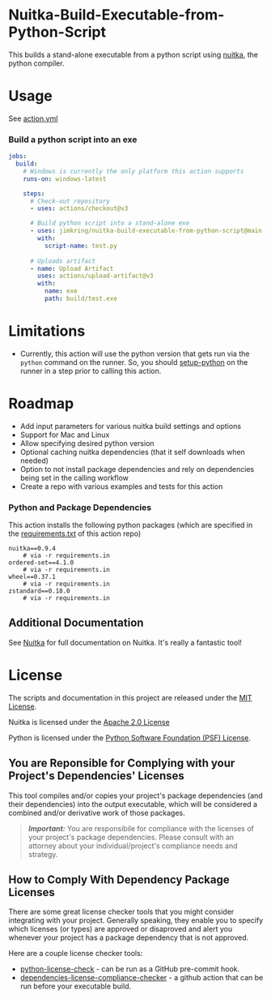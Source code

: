 # Nuitka-Build-Executable-from-Python-Script

This builds a stand-alone executable from a python script using [nuitka](https://github.com/Nuitka/Nuitka), the python compiler.

# Usage

See [action.yml](action.yml)

### Build a python script into an exe

```yaml
jobs:
  build:
    # Windows is currently the only platform this action supports
    runs-on: windows-latest

    steps:
      # Check-out repository
      - uses: actions/checkout@v3

      # Build python script into a stand-alone exe
      - uses: jimkring/nuitka-build-executable-from-python-script@main
        with:
          script-name: test.py
      
      # Uploads artifact
      - name: Upload Artifact
        uses: actions/upload-artifact@v3
        with:
          name: exe
          path: build/test.exe

```

# Limitations

- Currently, this action will use the python version that gets run via the `python` command on the runner. So, you should [setup-python](https://github.com/actions/setup-python) on the runner in a step prior to calling this action.

# Roadmap

- Add input parameters for various nuitka build settings and options
- Support for Mac and Linux
- Allow specifying desired python version
- Optional caching nuitka dependencies (that it self downloads when needed)
- Option to not install package dependencies and rely on dependencies being set in the calling workflow
- Create a repo with various examples and tests for this action

### Python and Package Dependencies

This action installs the following python packages (which are specified in the [requirements.txt](requirements.txt) of this action repo)

```
nuitka==0.9.4
    # via -r requirements.in
ordered-set==4.1.0
    # via -r requirements.in
wheel==0.37.1
    # via -r requirements.in
zstandard==0.18.0
    # via -r requirements.in
```

## Additional Documentation

See [Nuitka](https://github.com/Nuitka/Nuitka) for full documentation on Nuitka. It's really a fantastic tool!


# License

The scripts and documentation in this project are released under the [MIT License](LICENSE).

Nuitka is licensed under the [Apache 2.0 License](https://github.com/Nuitka/Nuitka/blob/develop/LICENSE.txt)

Python is licensed under the [Python Software Foundation (PSF) License](https://github.com/python/cpython/blob/main/LICENSE).

## You are Reponsible for Complying with your Project's Dependencies' Licenses 

This tool compiles and/or copies your project's package dependencies (and their dependencies) into the output executable, which will be considered a combined and/or derivative work of those packages.

> **_Important:_** You are responsibile for compliance with the licenses of your project's package dependencies. Please consult with an attorney about your individual/project's compliance needs and strategy.

## How to Comply With Dependency Package Licenses

There are some great license checker tools that you might consider integrating with your project. Generally speaking, they enable you to specify which licenses (or types) are approved or disaproved and alert you whenever your project has a package dependency that is not approved.

Here are a couple license checker tools:

- [python-license-check](https://github.com/dhatim/python-license-check) - can be run as a GitHub pre-commit hook.
- [dependencies-license-compliance-checker](https://github.com/marketplace/actions/dependencies-license-compliance-checker) - a github action that can be run before your executable build.

